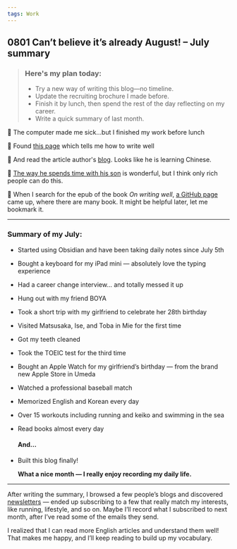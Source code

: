 ```yaml
---
tags: Work
---
```


## 0801 Can’t believe it’s already August! – July summary

> ### Here's my plan today:
>- Try a new way of writing this blog—no timeline.
>- Update the recruiting brochure I made before.
>- Finish it by lunch, then spend the rest of the day reflecting on my career.
>- Write a quick summary of last month.


💭 The computer made me sick...but I finished my work before lunch

👀 Found [this page](https://sive.rs/book/OnWritingWell) which tells me how to write well

🔖 And read the article author's [blog](https://sive.rs/). Looks like he is learning Chinese.

💭 [The way he spends time with his son](https://sive.rs/pa) is wonderful, but I think only rich people can do this.

📔 When I search for the epub of the book *On writing well*, [a GitHub page](https://github.com/zhengyishiming) came up, where there are many book. It might be helpful later, let me bookmark it.

---

### Summary of my July:
- Started using Obsidian and have been taking daily notes since July 5th
- Bought a keyboard for my iPad mini — absolutely love the typing experience
- Had a career change interview... and totally messed it up
- Hung out with my friend BOYA
- Took a short trip with my girlfriend to celebrate her 28th birthday
- Visited Matsusaka, Ise, and Toba in Mie for the first time
- Got my teeth cleaned
- Took the TOEIC test for the third time
- Bought an Apple Watch for my girlfriend’s birthday — from the brand new Apple Store in Umeda
- Watched a professional baseball match

- Memorized English and Korean every day
- Over 15 workouts including running and keiko and swimming in the sea
- Read books almost every day

  #### And...
- Built this blog finally!

  **What a nice month — I really enjoy recording my daily life.**

---

After writing the summary, I browsed a few people’s blogs and discovered [newsletters](https://wiki.geekplux.com/#/page/newsletters) — ended up subscribing to a few that really match my interests, like running, lifestyle, and so on.
Maybe I’ll record what I subscribed to next month, after I’ve read some of the emails they send.

I realized that I can read more English articles and understand them well! That makes me happy, and I’ll keep reading to build up my vocabulary.
